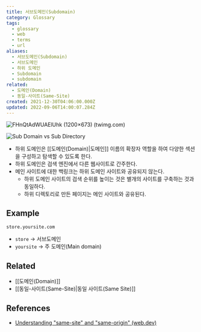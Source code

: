 ```yaml
---
title: 서브도메인(Subdomain)
category: Glossary
tags:
  - glossary
  - web
  - terms
  - url
aliases:
  - 서브도메인(Subdomain)
  - 서브도메인
  - 하위 도메인
  - Subdomain
  - subdomain
related:
  - 도메인(Domain)
  - 동일-사이트(Same-Site)
created: 2021-12-30T04:06:00.000Z
updated: 2022-09-06T14:00:07.284Z
---
```


<Metadata />

![FHnQtAdWUAElUhk (1200×673) (twimg.com)](https://pbs.twimg.com/media/FHnQtAdWUAElUhk?format=jpg&name=medium)

![Sub Domain vs Sub Directory](https://www.wpbeginner.com/wp-content/uploads/2019/12/Subdomain-vs-subdirectory-for-SEO-e1575318609299.jpg)

- 하위 도메인은 [[도메인(Domain)|도메인]] 이름의 확장자 역할을 하여 다양한 섹션을 구성하고 탐색할 수 있도록 한다.
- 하위 도메인은 검색 엔진에서 다른 웹사이트로 간주한다.
- 메인 사이트에 대한 백링크는 하위 도메인 사이트와 공유되지 않는다.
  - 하위 도메인 사이트의 검색 순위를 높이는 것은 별개의 사이트를 구축하는 것과 동일하다.
  - 하위 디렉토리로 만든 페이지는 메인 사이트와 공유된다.

## Example

```
store.yoursite.com
```

- `store` -> 서브도메인
- `yoursite` -> 주 도메인(Main domain)

## Related

- [[도메인(Domain)]]
- [[동일-사이트(Same-Site)|동일 사이트(Same Site)]]

## References

- [Understanding "same-site" and "same-origin" (web.dev)](https://web.dev/same-site-same-origin/)
